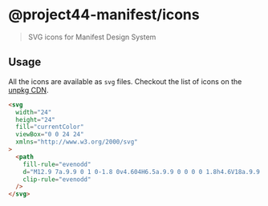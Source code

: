 # @project44-manifest/icons

> SVG icons for Manifest Design System

## Usage

All the icons are available as `svg` files. Checkout the list of icons on the
[unpkg CDN](https://unpkg.com/@project44-manifest/icons/lib/).

```html
<svg
  width="24"
  height="24"
  fill="currentColor"
  viewBox="0 0 24 24"
  xmlns="http://www.w3.org/2000/svg"
>
  <path
    fill-rule="evenodd"
    d="M12.9 7a.9.9 0 1 0-1.8 0v4.604H6.5a.9.9 0 0 0 0 1.8h4.6V18a.9.9 0 0 0 1.8 0v-4.598h4.6a.9.9 0 1 0 0-1.8h-4.6v-4.6Z"
    clip-rule="evenodd"
  />
</svg>
```
